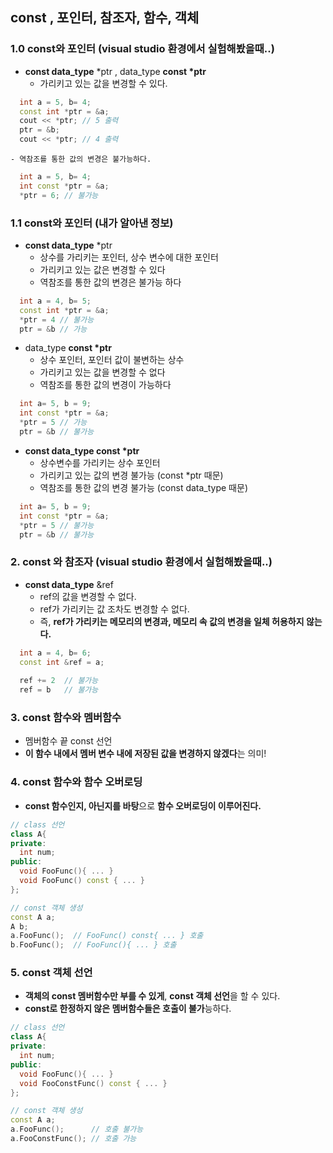 ## const , 포인터, 참조자, 함수, 객체

### 1.0 const와 포인터 (visual studio 환경에서 실험해봤을때..)
  - **const data_type** \*ptr , data_type **const \*ptr**
    - 가리키고 있는 값을 변경할 수 있다.
```cpp
  int a = 5, b= 4;
  const int *ptr = &a;
  cout << *ptr; // 5 출력
  ptr = &b;
  cout << *ptr; // 4 출력
```
    - 역참조를 통한 값의 변경은 불가능하다.
```cpp
  int a = 5, b= 4;
  int const *ptr = &a;
  *ptr = 6; // 불가능
```

### 1.1 const와 포인터 (내가 알아낸 정보)
  - **const data_type** \*ptr
    - 상수를 가리키는 포인터, 상수 변수에 대한 포인터
    - 가리키고 있는 값은 변경할 수 있다
    - 역참조를 통한 값의 변경은 불가능 하다
```cpp
  int a = 4, b= 5;
  const int *ptr = &a;
  *ptr = 4 // 불가능
  ptr = &b // 가능
```
  - data_type **const \*ptr**
    - 상수 포인터, 포인터 값이 불변하는 상수
    - 가리키고 있는 값을 변경할 수 없다
    - 역참조를 통한 값의 변경이 가능하다
```cpp
  int a= 5, b = 9;
  int const *ptr = &a;
  *ptr = 5 // 가능
  ptr = &b // 불가능
```
  - **const data_type const \*ptr**
    - 상수변수를 가리키는 상수 포인터
    - 가리키고 있는 값의 변경 불가능 (const *ptr 때문)
    - 역참조를 통한 값의 변경 불가능 (const data_type 때문)
```cpp
  int a= 5, b = 9;
  int const *ptr = &a;
  *ptr = 5 // 불가능
  ptr = &b // 불가능
```

### 2. const 와 참조자 (visual studio 환경에서 실험해봤을때..)
  - **const data_type** &ref
    - ref의 값을 변경할 수 없다.
    - ref가 가리키는 값 조차도 변경할 수 없다.
    - 즉, **ref가 가리키는 메모리의 변경과, 메모리 속 값의 변경을 일체 허용하지 않는다.**
```cpp
  int a = 4, b= 6;
  const int &ref = a;
  
  ref += 2  // 불가능
  ref = b   // 불가능
```

### 3. const 함수와 멤버함수
  - 멤버함수 끝 const 선언
  - **이 함수 내에서 멤버 변수 내에 저장된 값을 변경하지 않겠다**는 의미!
  
### 4. const 함수와 함수 오버로딩
  - **const 함수인지, 아닌지를 바탕**으로 **함수 오버로딩이 이루어진다.**
```cpp
// class 선언
class A{
private:
  int num;
public:
  void FooFunc(){ ... }
  void FooFunc() const { ... }
};

// const 객체 생성
const A a;
A b;
a.FooFunc();  // FooFunc() const{ ... } 호출
b.FooFunc();  // FooFunc(){ ... } 호출
``` 
  
### 5. const 객체 선언
  - **객체의 const 멤버함수만 부를 수 있게**, **const 객체 선언**을 할 수 있다.
  - **const로 한정하지 않은 멤버함수들은 호출이 불가**능하다.
```cpp
// class 선언
class A{
private:
  int num;
public:
  void FooFunc(){ ... }
  void FooConstFunc() const { ... }
};

// const 객체 생성
const A a;
a.FooFunc();      // 호출 불가능
a.FooConstFunc(); // 호출 가능
```

  
